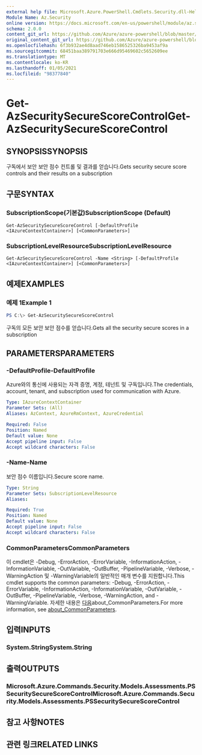 ```yaml
---
external help file: Microsoft.Azure.PowerShell.Cmdlets.Security.dll-Help.xml
Module Name: Az.Security
online version: https://docs.microsoft.com/en-us/powershell/module/az.security/Get-AzSecuritySecureScoreControl
schema: 2.0.0
content_git_url: https://github.com/Azure/azure-powershell/blob/master/src/Security/Security/help/Get-AzSecuritySecureScoreControl.md
original_content_git_url: https://github.com/Azure/azure-powershell/blob/master/src/Security/Security/help/Get-AzSecuritySecureScoreControl.md
ms.openlocfilehash: 6f3b932ae4d8aad746eb1586525326ba9453af9a
ms.sourcegitcommit: 68451baa389791703e666d95469602c5652609ee
ms.translationtype: MT
ms.contentlocale: ko-KR
ms.lasthandoff: 01/05/2021
ms.locfileid: "98377840"
---
```

# <span data-ttu-id="723e6-101">Get-AzSecuritySecureScoreControl</span><span class="sxs-lookup"><span data-stu-id="723e6-101">Get-AzSecuritySecureScoreControl</span></span>

## <span data-ttu-id="723e6-102">SYNOPSIS</span><span class="sxs-lookup"><span data-stu-id="723e6-102">SYNOPSIS</span></span>
<span data-ttu-id="723e6-103">구독에서 보안 보안 점수 컨트롤 및 결과를 얻습니다.</span><span class="sxs-lookup"><span data-stu-id="723e6-103">Gets security secure score controls and their results on a subscription</span></span>

## <span data-ttu-id="723e6-104">구문</span><span class="sxs-lookup"><span data-stu-id="723e6-104">SYNTAX</span></span>

### <span data-ttu-id="723e6-105">SubscriptionScope(기본값)</span><span class="sxs-lookup"><span data-stu-id="723e6-105">SubscriptionScope (Default)</span></span>
```
Get-AzSecuritySecureScoreControl [-DefaultProfile <IAzureContextContainer>] [<CommonParameters>]
```

### <span data-ttu-id="723e6-106">SubscriptionLevelResource</span><span class="sxs-lookup"><span data-stu-id="723e6-106">SubscriptionLevelResource</span></span>
```
Get-AzSecuritySecureScoreControl -Name <String> [-DefaultProfile <IAzureContextContainer>] [<CommonParameters>]
```

## <span data-ttu-id="723e6-107">예제</span><span class="sxs-lookup"><span data-stu-id="723e6-107">EXAMPLES</span></span>

### <span data-ttu-id="723e6-108">예제 1</span><span class="sxs-lookup"><span data-stu-id="723e6-108">Example 1</span></span>
```powershell
PS C:\> Get-AzSecuritySecureScoreControl
```

<span data-ttu-id="723e6-109">구독의 모든 보안 보안 점수를 얻습니다.</span><span class="sxs-lookup"><span data-stu-id="723e6-109">Gets all the security secure scores in a subscription</span></span>

## <span data-ttu-id="723e6-110">PARAMETERS</span><span class="sxs-lookup"><span data-stu-id="723e6-110">PARAMETERS</span></span>

### <span data-ttu-id="723e6-111">-DefaultProfile</span><span class="sxs-lookup"><span data-stu-id="723e6-111">-DefaultProfile</span></span>
<span data-ttu-id="723e6-112">Azure와의 통신에 사용되는 자격 증명, 계정, 테넌트 및 구독입니다.</span><span class="sxs-lookup"><span data-stu-id="723e6-112">The credentials, account, tenant, and subscription used for communication with Azure.</span></span>

```yaml
Type: IAzureContextContainer
Parameter Sets: (All)
Aliases: AzContext, AzureRmContext, AzureCredential

Required: False
Position: Named
Default value: None
Accept pipeline input: False
Accept wildcard characters: False
```

### <span data-ttu-id="723e6-113">-Name</span><span class="sxs-lookup"><span data-stu-id="723e6-113">-Name</span></span>
<span data-ttu-id="723e6-114">보안 점수 이름입니다.</span><span class="sxs-lookup"><span data-stu-id="723e6-114">Secure score name.</span></span>

```yaml
Type: String
Parameter Sets: SubscriptionLevelResource
Aliases:

Required: True
Position: Named
Default value: None
Accept pipeline input: False
Accept wildcard characters: False
```

### <span data-ttu-id="723e6-115">CommonParameters</span><span class="sxs-lookup"><span data-stu-id="723e6-115">CommonParameters</span></span>
<span data-ttu-id="723e6-116">이 cmdlet은 -Debug, -ErrorAction, -ErrorVariable, -InformationAction, -InformationVariable, -OutVariable, -OutBuffer, -PipelineVariable, -Verbose, -WarningAction 및 -WarningVariable의 일반적인 매개 변수를 지원합니다.</span><span class="sxs-lookup"><span data-stu-id="723e6-116">This cmdlet supports the common parameters: -Debug, -ErrorAction, -ErrorVariable, -InformationAction, -InformationVariable, -OutVariable, -OutBuffer, -PipelineVariable, -Verbose, -WarningAction, and -WarningVariable.</span></span> <span data-ttu-id="723e6-117">자세한 내용은 [다음](http://go.microsoft.com/fwlink/?LinkID=113216)about_CommonParameters.</span><span class="sxs-lookup"><span data-stu-id="723e6-117">For more information, see [about_CommonParameters](http://go.microsoft.com/fwlink/?LinkID=113216).</span></span>

## <span data-ttu-id="723e6-118">입력</span><span class="sxs-lookup"><span data-stu-id="723e6-118">INPUTS</span></span>

### <span data-ttu-id="723e6-119">System.String</span><span class="sxs-lookup"><span data-stu-id="723e6-119">System.String</span></span>

## <span data-ttu-id="723e6-120">출력</span><span class="sxs-lookup"><span data-stu-id="723e6-120">OUTPUTS</span></span>

### <span data-ttu-id="723e6-121">Microsoft.Azure.Commands.Security.Models.Assessments.PSSecuritySecureScoreControl</span><span class="sxs-lookup"><span data-stu-id="723e6-121">Microsoft.Azure.Commands.Security.Models.Assessments.PSSecuritySecureScoreControl</span></span>

## <span data-ttu-id="723e6-122">참고 사항</span><span class="sxs-lookup"><span data-stu-id="723e6-122">NOTES</span></span>

## <span data-ttu-id="723e6-123">관련 링크</span><span class="sxs-lookup"><span data-stu-id="723e6-123">RELATED LINKS</span></span>
